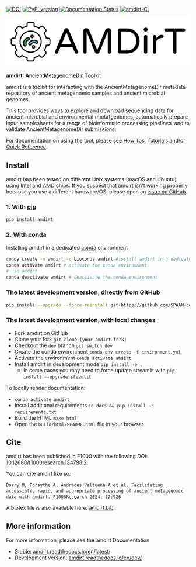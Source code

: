 [![DOI](https://zenodo.org/badge/DOI/10.5281/zenodo.4003825.svg)](https://doi.org/10.5281/zenodo.4003825) [![PyPI version](https://badge.fury.io/py/amdirt.svg)](https://pypi.org/project/amdirt) [![Documentation Status](https://readthedocs.org/projects/amdirt/badge/?version=dev)](https://amdirt.readthedocs.io/en/dev/?badge=dev) [![amdirt-CI](https://github.com/SPAAM-community/amdirt/actions/workflows/ci_test.yml/badge.svg)](https://github.com/SPAAM-community/amdirt/actions/workflows/ci_test.yml)

  <picture>
    <img alt="amdirt Logo" src="https://raw.githubusercontent.com/SPAAM-community/amdirt/master/assets/logo_rectangular_transparent.png">
  </picture>

**amdirt**: [**A**ncient**M**etagenome**Dir**](https://github.com/SPAAM-community/ancientmetagenomedir) **T**oolkit

amdirt is a toolkit for interacting with the AncientMetagenomeDir metadata repository of ancient metagenomic samples and ancient microbial genomes.

This tool provides ways to explore and download sequencing data for ancient microbial and environmental (meta)genomes, automatically prepare input samplesheets for a range of bioinformatic processing pipelines, and to validate AncientMetagenomeDir submissions.

For documentation on using the tool, please see [How Tos](https://amdirt.readthedocs.io/en/latest/how_to/index.html), [Tutorials](https://amdirt.readthedocs.io/en/latest/tutorials/index.html) and/or [Quick Reference](https://amdirt.readthedocs.io/en/latest/reference.html).

## Install

amdirt has been tested on different Unix systems (macOS and Ubuntu) using Intel and AMD chips. If you suspect that amdirt isn't working properly because you use a different hardware/OS, please open an [issue on GitHub](https://github.com/SPAAM-community/amdirt/issues).

### 1. With [pip](https://pip.pypa.io/en/stable/getting-started/)

```bash
pip install amdirt
```

### 2. With conda

Installing amdirt in a dedicated [conda](https://docs.conda.io/projects/miniconda/en/latest/index.html) environment

```bash
conda create -n amdirt -c bioconda amdirt #install amdirt in a dedicated conda environment
conda activate amdirt # activate the conda environment
# use amdirt
conda deactivate amdirt # deactivate the conda environment
```

### The latest development version, directly from GitHub

```bash
pip install --upgrade --force-reinstall git+https://github.com/SPAAM-community/amdirt.git@dev
```

### The latest development version, with local changes

- Fork amdirt on GitHub
- Clone your fork `git clone [your-amdirt-fork]`
- Checkout the `dev` branch `git switch dev`
- Create the conda environment `conda env create -f environment.yml`
- Activate the environment `conda activate amdirt`
- Install amdirt in development mode `pip install -e .`
  - In some cases you may need to force update streamlit with `pip install --upgrade steamlit`

To locally render documentation:

- `conda activate amdirt`
- Install additional requirements `cd docs && pip install -r requirements.txt`
- Build the HTML `make html`
- Open the `build/html/README.html` file in your browser

## Cite

amdirt has been published in F1000 with the following _DOI_: [10.12688/f1000research.134798.2](https://doi.org/10.12688/f1000research.134798.2).  

You can cite amdirt like so:

```
Borry M, Forsythe A, Andrades Valtueña A et al. Facilitating accessible, rapid, and appropriate processing of ancient metagenomic data with amdirt. F1000Research 2024, 12:926
```

A bibtex file is also available here: [amdirt.bib](amdirt.bib)


## More information

For more information, please see the amdirt Documentation

- Stable: [amdirt.readthedocs.io/en/latest/](https://amdirt.readthedocs.io/en/latest/)
- Development version: [amdirt.readthedocs.io/en/dev/](https://amdirt.readthedocs.io/en/dev/) 
